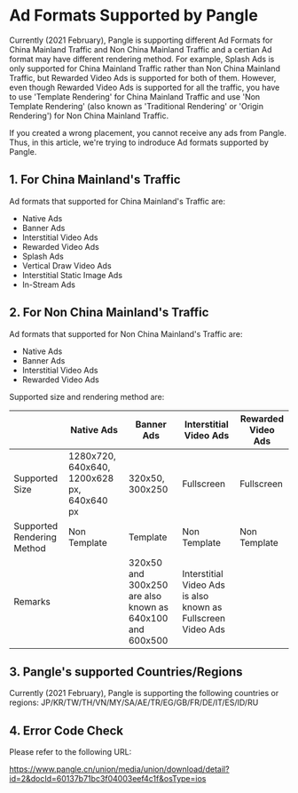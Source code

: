 



# Ad Formats Supported by Pangle

Currently (2021 February), Pangle is supporting different Ad Formats for China Mainland Traffic and Non China Mainland Traffic and a certian Ad format may have different rendering method. 
For example, Splash Ads is only supported for China Mainland Traffic rather than Non China Mainland Traffic, but Rewarded Video Ads is supported for both of them. 
However, even though Rewarded Video Ads is supported for all the traffic, you have to use 'Template Rendering' for China Mainland Traffic and use 'Non Template Rendering' (also known as 'Traditional Rendering' or 'Origin Rendering') for Non China Mainland Traffic.

If you created a wrong placement, you cannot receive any ads from Pangle.
Thus, in this article, we're trying to indroduce Ad formats supported by Pangle.

## 1. For China Mainland's Traffic

Ad formats that supported for China Mainland's Traffic are:
- Native Ads
- Banner Ads
- Interstitial Video Ads
- Rewarded Video Ads
- Splash Ads
- Vertical Draw Video Ads
- Interstitial Static Image Ads
- In-Stream Ads


## 2. For Non China Mainland's Traffic
Ad formats that supported for Non China Mainland's Traffic are:

- Native Ads
- Banner Ads
- Interstitial Video Ads
- Rewarded Video Ads


Supported size and rendering method are:


|                  | Native Ads | Banner Ads |Interstitial Video Ads|Rewarded Video Ads |
|------------------------------------|------------|------------|-------------|-------------|
| Supported Size  | 1280x720, 640x640, 1200x628 px, 640x640 px  |  320x50, 300x250 | Fullscreen |  Fullscreen |
| Supported Rendering Method| Non Template   |  Template   | Non Template | Non Template |
| Remarks          |    | 320x50 and 300x250 are also known as 640x100 and 600x500 | Interstitial Video Ads is also known as Fullscreen Video Ads |   |



## 3. Pangle's supported Countries/Regions 

Currently (2021 February), Pangle is supporting the following countries or regions:
JP/KR/TW/TH/VN/MY/SA/AE/TR/EG/GB/FR/DE/IT/ES/ID/RU



## 4. Error Code Check

Please refer to the following URL:

https://www.pangle.cn/union/media/union/download/detail?id=2&docId=60137b71bc3f04003eef4c1f&osType=ios











